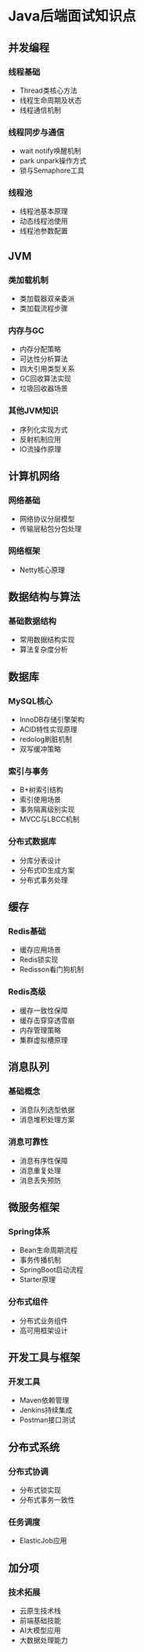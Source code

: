 
# Java后端面试知识点
## 并发编程
### 线程基础
- Thread类核心方法
- 线程生命周期及状态
- 线程通信机制
### 线程同步与通信
- wait notify唤醒机制
- park unpark操作方式
- 锁与Semaphore工具
### 线程池
- 线程池基本原理
- 动态线程池使用
- 线程池参数配置
## JVM
### 类加载机制
- 类加载器双亲委派
- 类加载流程步骤
### 内存与GC
- 内存分配策略
- 可达性分析算法
- 四大引用类型关系
- GC回收算法实现
- 垃圾回收器场景
### 其他JVM知识
- 序列化实现方式
- 反射机制应用
- IO流操作原理
## 计算机网络
### 网络基础
- 网络协议分层模型
- 传输层粘包分包处理
### 网络框架
- Netty核心原理
## 数据结构与算法
### 基础数据结构
- 常用数据结构实现
- 算法复杂度分析
## 数据库
### MySQL核心
- InnoDB存储引擎架构
- ACID特性实现原理
- redolog刷脏机制
- 双写缓冲策略
### 索引与事务
- B+树索引结构
- 索引使用场景
- 事务隔离级别实现
- MVCC与LBCC机制
### 分布式数据库
- 分库分表设计
- 分布式ID生成方案
- 分布式事务处理
## 缓存
### Redis基础
- 缓存应用场景
- Redis锁实现
- Redisson看门狗机制
### Redis高级
- 缓存一致性保障
- 缓存击穿穿透雪崩
- 内存管理策略
- 集群虚拟槽原理
## 消息队列
### 基础概念
- 消息队列选型依据
- 消息堆积处理方案
### 消息可靠性
- 消息有序性保障
- 消息重复处理
- 消息丢失预防
## 微服务框架
### Spring体系
- Bean生命周期流程
- 事务传播机制
- SpringBoot启动流程
- Starter原理
### 分布式组件
- 分布式业务组件
- 高可用框架设计
## 开发工具与框架
### 开发工具
- Maven依赖管理
- Jenkins持续集成
- Postman接口测试
## 分布式系统
### 分布式协调
- 分布式锁实现
- 分布式事务一致性
### 任务调度
- ElasticJob应用
## 加分项
### 技术拓展
- 云原生技术栈
- 前端基础技能
- AI大模型应用
- 大数据处理能力
